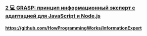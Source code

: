 ### [2 💻 GRASP: принцип информационный эксперт с адаптацией для JavaScript и Node.js](https://www.youtube.com/watch?v=cCHL329_As0)

#### https://github.com/HowProgrammingWorks/InformationExpert

